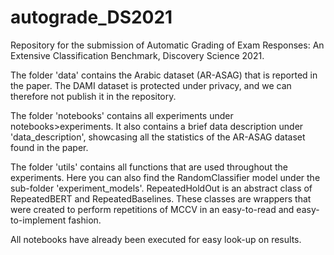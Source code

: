 # autograde_DS2021
Repository for the submission of Automatic Grading of Exam Responses: An Extensive Classification Benchmark, Discovery Science 2021.

The folder 'data' contains the Arabic dataset (AR-ASAG) that is reported in the paper. The DAMI dataset is protected under privacy, and we can therefore not publish it in the repository.

The folder 'notebooks' contains all experiments under notebooks>experiments. It also contains a brief data description under 'data_description', showcasing all the statistics of the AR-ASAG dataset found in the paper.

The folder 'utils' contains all functions that are used throughout the experiments. Here you can also find the RandomClassifier model under the sub-folder 'experiment_models'. RepeatedHoldOut is an abstract class of RepeatedBERT and RepeatedBaselines. These classes are wrappers that were created to perform repetitions of MCCV in an easy-to-read and easy-to-implement fashion.

All notebooks have already been executed for easy look-up on results.

